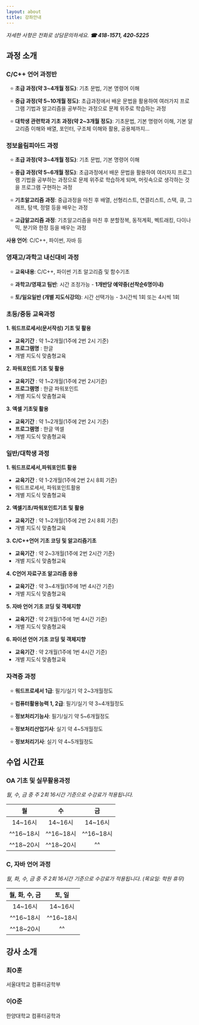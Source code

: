 ```yaml
---
layout: about
title: 강좌안내
---
```


*자세한 사항은 전화로 상담문의하세요.* ***☎ 418-1571, 420-5225***

## 과정 소개

### C/C++ 언어 과정반

* **초급 과정(약 3~4개월 정도)**: 기초 문법, 기본 명령어 이해

* **중급 과정(약 5~10개월 정도)**: 초급과정에서 배운 문법을 활용하여 여러가지 프로그램 기법과
알고리즘을 공부하는 과정으로 문제 위주로 학습하는 과정

* **대학생 관련학과 기초 과정(약 2~3개월 정도)**: 기초문법, 기본 명령어 이해, 기본 알고리즘 이해와
배열, 포인터, 구조체 이해와 활용, 공용체까지...

### 정보올림피아드 과정

* **초급 과정(약 3~4개월 정도)**: 기초 문법, 기본 명령어 이해

* **중급 과정(약 5~6개월 정도)**: 초급과정에서 배운 문법을 활용하여 여러자지 프로그램 기법을 공부하는 과정으로 문제 위주로 학습하게 되며, 머릿속으로 생각하는 것을 프로그램 구현하는 과정

* **기초알고리즘 과정**: 중급과정을 마친 후 배열, 선형리스트, 연결리스트, 스택, 큐, 그래프, 탐색, 정렬 등을 배우는 과정

* **고급알고리즘 과정**: 기초알고리즘을 마친 후 분할정복, 동적계획, 벡트래킹, 다이나믹, 분기와 한정 등을 배우는 과정

**사용 언어**: C/C++, 파이썬, 자바 등

### 영재고/과학고 내신대비 과정

* **교육내용**: C/C++, 파이썬 기초 알고리즘 및 함수기초

* **과학고/영재고 팀반**: 시간 조정가능 - **1개반당 예약중(선착순6명이내)**

* **토/일요일반 (개별 지도식강의)**: 시간 선택가능 - 3시간씩 1회 또는 4시씩 1회

### 초등/중등 교육과정

**1. 워드프로세서(문서작성) 기초 및 활용**

- **교육기간** : 약 1~2개월(1주에 2번 2시 기준)
- **프로그램명** : 한글
- 개별 지도식 맞춤형교육

**2. 파워포인트 기초 및 활용**

- **교육기간** : 약 1~2개월(1주에 2번 2시기준)
- **프로그램명** : 한글 파워포인트
- 개별 지도식 맞춤형교육

**3. 엑셀 기초및 활용**

- **교육기간** : 약 1~2개월(1주에 2번 2시 기준)
- **프로그램명** : 한글 엑셀
- 개별 지도식 맞춤형교육

### 일반/대학생 과정

**1. 워드프로세서,파워포인트 활용**

- **교육기간** : 약 1-2개월(1주에 2번 2시 8회 기준)
- 워드프로세서, 파워포인트활용
- 개별 지도식 맞춤형교육

**2. 엑셀기초/파워포인트기초 및 활용**

- **교육기간** : 약 1~2개월(1주에 2번 2시 8회 기준)
- 개별 지도식 맞춤형교육

**3. C/C++언어 기초 코딩 및 알고리즘기초**

- **교육기간** : 약 2~3개월(1주에 2번 2시간 기준)
- 개별 지도식 맞춤형교육

**4. C언어 자료구조 알고리즘 응용**

- **교육기간** : 약 3~4개월(1주에 1번 4시간 기준)
- 개별 지도식 맞춤형교육

**5. 자바 언어 기초 코딩 및 객체지향**

- **교육기간** : 약 2개월(1주에 1번 4시간 기준)
- 개별 지도식 맞춤형교육

**6. 파이션 언어 기초 코딩 및 객체지향**

- **교육기간** : 약 2개월(1주에 1번 4시간 기준)
- 개별 지도식 맞춤형교육

### 자격증 과정

* **워드프로세서 1급**: 필기/실기 약 2~3개월정도

* **컴퓨터활용능력 1, 2급**: 필기/실기 약 3~4개월정도

* **정보처리기능사**: 필기/실기 약 5~6개월정도

* **정보처리산업기사**: 실기 약 4~5개월정도

* **정보처리기사**: 실기 약 4~5개월정도

## 수업 시간표

### OA 기초 및 실무활용과정

*월, 수, 금 중 주 2회 16시간 기준으로 수강료가 적용됩니다.*

| 월 | 수 | 금 |
|:--:|:--:|:--:|
| 14~16시 | 14~16시 | 14~16시 |
|^^16~18시 |^^16~18시 |^^16~18시 |
|^^18~20시 |^^18~20시 |^^|

### C, 자바 언어 과정

*월, 화, 수, 금 중 주 2회 16시간 기준으로 수강료가 적용됩니다. (목요일: 학원 휴무)*

| 월, 화, 수, 금 | 토, 일 |
|:--:|:--:|
| 14~16시 | 14~16시 |
|^^16~18시 |^^16~18시 |
|^^18~20시 |^^|

## 강사 소개

### 최O훈

서울대학교 컴퓨터공학부

### 이O준

한양대학교 컴퓨터공학과

<style>
  #cc-언어-과정반 + ul, #정보올림피아드-과정 + ul, #영재고과학고-내신대비-과정 + ul, #자격증-과정 + ul {
    list-style: "⭐️ "
  }
</style>
